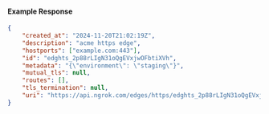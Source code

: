 <!-- Code generated for API Clients. DO NOT EDIT. -->

#### Example Response

```json
{
	"created_at": "2024-11-20T21:02:19Z",
	"description": "acme https edge",
	"hostports": ["example.com:443"],
	"id": "edghts_2p88rLIgN31oQgEVxjwOFbtiXVh",
	"metadata": "{\"environment\": \"staging\"}",
	"mutual_tls": null,
	"routes": [],
	"tls_termination": null,
	"uri": "https://api.ngrok.com/edges/https/edghts_2p88rLIgN31oQgEVxjwOFbtiXVh"
}
```
